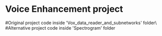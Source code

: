 # Voice Enhancement project

#Original project code inside 'Vox_data_reader_and_subnetworks' folder\\
#Alternative project code inside 'Spectrogram' folder

